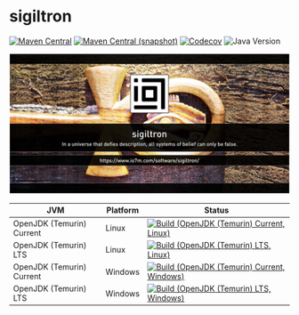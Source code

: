 sigiltron
===

[![Maven Central](https://img.shields.io/maven-central/v/com.io7m.sigiltron/sigiltron.svg?style=flat-square)](http://search.maven.org/#search%7Cga%7C1%7Cg%3A%22sigiltron%22)
[![Maven Central (snapshot)](https://img.shields.io/nexus/s/com.io7m.sigiltron/sigiltron?server=https%3A%2F%2Fs01.oss.sonatype.org&style=flat-square)](https://s01.oss.sonatype.org/content/repositories/snapshots/com/io7m/sigiltron/)
[![Codecov](https://img.shields.io/codecov/c/github/io7m-com/sigiltron.svg?style=flat-square)](https://codecov.io/gh/io7m-com/sigiltron)
![Java Version](https://img.shields.io/badge/21-java?label=java&color=007fff)

![sigiltron](./src/site/resources/sigiltron.jpg?raw=true)

| JVM | Platform | Status |
|-----|----------|--------|
| OpenJDK (Temurin) Current | Linux | [![Build (OpenJDK (Temurin) Current, Linux)](https://img.shields.io/github/actions/workflow/status/io7m-com/sigiltron/main.linux.temurin.current.yml)](https://www.github.com/io7m-com/sigiltron/actions?query=workflow%3Amain.linux.temurin.current)|
| OpenJDK (Temurin) LTS | Linux | [![Build (OpenJDK (Temurin) LTS, Linux)](https://img.shields.io/github/actions/workflow/status/io7m-com/sigiltron/main.linux.temurin.lts.yml)](https://www.github.com/io7m-com/sigiltron/actions?query=workflow%3Amain.linux.temurin.lts)|
| OpenJDK (Temurin) Current | Windows | [![Build (OpenJDK (Temurin) Current, Windows)](https://img.shields.io/github/actions/workflow/status/io7m-com/sigiltron/main.windows.temurin.current.yml)](https://www.github.com/io7m-com/sigiltron/actions?query=workflow%3Amain.windows.temurin.current)|
| OpenJDK (Temurin) LTS | Windows | [![Build (OpenJDK (Temurin) LTS, Windows)](https://img.shields.io/github/actions/workflow/status/io7m-com/sigiltron/main.windows.temurin.lts.yml)](https://www.github.com/io7m-com/sigiltron/actions?query=workflow%3Amain.windows.temurin.lts)|
